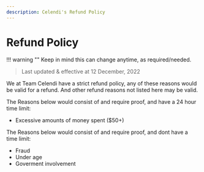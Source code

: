 ```yaml
---
description: Celendi's Refund Policy
---
```

# Refund Policy

!!! warning ""
    Keep in mind this can change anytime, as required/needed.

> Last updated & effective at 12 December, 2022

We at Team Celendi have a strict refund policy, any of these reasons would be valid for a refund. And other refund reasons not listed here may be valid.

The Reasons below would consist of and require proof, and have a 24 hour time limit:

- Excessive amounts of money spent ($50+)

The Reasons below would consist of and require proof, and dont have a time limit:

- Fraud
- Under age
- Goverment involvement
